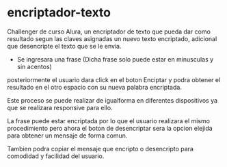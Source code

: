 # encriptador-texto
Challenger de curso Alura, un encriptador de texto que pueda dar como resultado segun las claves asignadas un nuevo texto encriptado, adicional que desencripte el texto que se le envia.

* Se ingresara una frase (Dicha frase solo puede estar en minusculas y sin acentos)

posteriormente el usuario dara click en el boton Enciptar y podra obtener el resultado en el otro espacio con su nueva palabra encriptada.

Este proceso se puede realizar de igualforma en diferentes dispositivos ya que se realizara responsive para ello.

La frase puede estar encriptada por lo que el usuario realizara el mismo procedimiento pero ahora el boton de desencriptar sera la opcion elejida para obtener un mensaje de forma comun.

Tambien podra copiar el mensaje que encripto o desencripto para comodidad y facilidad del usuario.